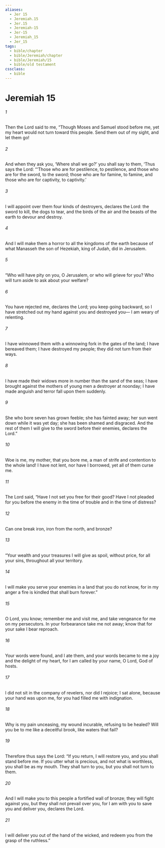 ```yaml
---
aliases:
  - Jer 15
  - Jeremiah.15
  - Jer.15
  - Jeremiah-15
  - Jer-15
  - Jeremiah_15
  - Jer_15
tags:
  - bible/chapter
  - bible/Jeremiah/chapter
  - bible/Jeremiah/15
  - bible/old testament
cssclass:
  - bible
---
```


# Jeremiah 15

###### 1
Then the Lord said to me, “Though Moses and Samuel stood before me, yet my heart would not turn toward this people. Send them out of my sight, and let them go!
###### 2
And when they ask you, ‘Where shall we go?’ you shall say to them, ‘Thus says the Lord:   “‘Those who are for pestilence, to pestilence, and those who are for the sword, to the sword; those who are for famine, to famine, and those who are for captivity, to captivity.’
###### 3
I will appoint over them four kinds of destroyers, declares the Lord: the sword to kill, the dogs to tear, and the birds of the air and the beasts of the earth to devour and destroy.
###### 4
And I will make them a horror to all the kingdoms of the earth because of what Manasseh the son of Hezekiah, king of Judah, did in Jerusalem.
###### 5
“Who will have pity on you, O Jerusalem,   or who will grieve for you? Who will turn aside to ask about your welfare?
###### 6
You have rejected me, declares the Lord;   you keep going backward, so I have stretched out my hand against you and destroyed you—   I am weary of relenting.
###### 7
I have winnowed them with a winnowing fork in the gates of the land; I have bereaved them; I have destroyed my people;   they did not turn from their ways.
###### 8
I have made their widows more in number than the sand of the seas; I have brought against the mothers of young men a destroyer at noonday; I have made anguish and terror fall upon them suddenly.
###### 9
She who bore seven has grown feeble;   she has fainted away;   her sun went down while it was yet day; she has been shamed and disgraced. And the rest of them I will give to the sword before their enemies, declares the Lord.”
###### 10
Woe is me, my mother, that you bore me, a man of strife and contention to the whole land! I have not lent, nor have I borrowed, yet all of them curse me.
###### 11
The Lord said, “Have I not set you free for their good? Have I not pleaded for you before the enemy in the time of trouble and in the time of distress?
###### 12
Can one break iron, iron from the north, and bronze?
###### 13
“Your wealth and your treasures I will give as spoil, without price, for all your sins, throughout all your territory.
###### 14
I will make you serve your enemies in a land that you do not know, for in my anger a fire is kindled that shall burn forever.”
###### 15
O Lord, you know;   remember me and visit me,     and take vengeance for me on my persecutors. In your forbearance take me not away;   know that for your sake I bear reproach.
###### 16
Your words were found, and I ate them, and your words became to me a joy and the delight of my heart,   for I am called by your name, O Lord, God of hosts.
###### 17
I did not sit in the company of revelers, nor did I rejoice;   I sat alone, because your hand was upon me, for you had filled me with indignation.
###### 18
Why is my pain unceasing,   my wound incurable, refusing to be healed? Will you be to me like a deceitful brook, like waters that fail?
###### 19
Therefore thus says the Lord:   “If you return, I will restore you, and you shall stand before me. If you utter what is precious, and not what is worthless, you shall be as my mouth. They shall turn to you, but you shall not turn to them.
###### 20
And I will make you to this people a fortified wall of bronze; they will fight against you,   but they shall not prevail over you,   for I am with you to save you and deliver you, declares the Lord.
###### 21
I will deliver you out of the hand of the wicked, and redeem you from the grasp of the ruthless.”


